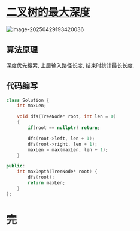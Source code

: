 # [二叉树的最大深度](https://leetcode.cn/problems/maximum-depth-of-binary-tree/)

![image-20250429193420036](https://md-wind.oss-cn-nanjing.aliyuncs.com/md/20250429193420096.png)

## 算法原理

深度优先搜索, 上层输入路径长度, 结束时统计最长长度.

## 代码编写

```cpp
class Solution {
    int maxLen;

    void dfs(TreeNode* root, int len = 0)
    {
        if(root == nullptr) return;

        dfs(root->left, len + 1);
        dfs(root->right, len + 1);
        maxLen = max(maxLen, len + 1);
    }

public:
    int maxDepth(TreeNode* root) {
        dfs(root);
        return maxLen;
    }
};
```

# 完